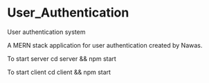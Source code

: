 # User_Authentication
User authentication system

A MERN stack application for user authentication created by Nawas.


To start server
  cd server && npm start
  
To start client
  cd client && npm start
